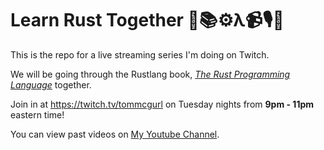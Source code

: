 # Learn Rust Together 🦀📚⚙️λ📹🎙🦀
This is the repo for a live streaming series I'm doing on Twitch.

We will be going through the Rustlang book, [_The Rust Programming Language_](https://doc.rust-lang.org/book/title-page.html) together.

Join in at https://twitch.tv/tommcgurl on Tuesday nights from **9pm - 11pm** eastern time!

You can view past videos on [My Youtube Channel](https://www.youtube.com/channel/UCJmkfLmcC-1qVW1f9lBAsBA).
